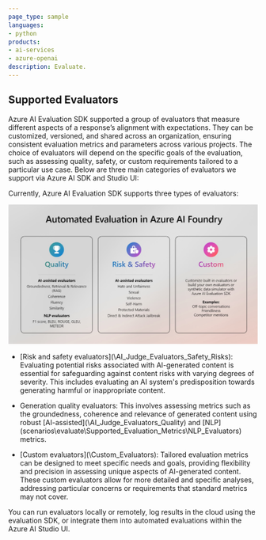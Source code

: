 ```yaml
---
page_type: sample
languages:
- python
products:
- ai-services
- azure-openai
description: Evaluate.
---
```


## Supported Evaluators


Azure AI Evaluation SDK supported a group of evaluators that measure different aspects of a response’s alignment with expectations.  They can be customized, versioned, and shared across an organization, ensuring consistent evaluation metrics and parameters across various projects.  The choice of evaluators will depend on the specific goals of the evaluation, such as assessing quality, safety, or custom requirements tailored to a particular use case. Below are three main categories of evaluators we support via Azure AI SDK and Studio UI: 

Currently, Azure AI Evaluation SDK supports three types of evaluators:  

![Types of Evaluators](./AutomatedEvaluationAzureAIFoundry.jpg)

* [Risk and safety evaluators](\AI_Judge_Evaluators_Safety_Risks\): Evaluating potential risks associated with AI-generated content is essential for safeguarding against content risks with varying degrees of severity. This includes evaluating an AI system's predisposition towards generating harmful or inappropriate content. 

* Generation quality evaluators: This involves assessing metrics such as the groundedness, coherence and relevance of generated content using robust [AI-assisted](\AI_Judge_Evaluators_Quality\) and [NLP](scenarios\evaluate\Supported_Evaluation_Metrics\NLP_Evaluators\) metrics.


* [Custom evaluators](\Custom_Evaluators\): Tailored evaluation metrics can be designed to meet specific needs and goals, providing flexibility and precision in assessing unique aspects of AI-generated content. These custom evaluators allow for more detailed and specific analyses, addressing particular concerns or requirements that standard metrics may not cover. 



You can run evaluators locally or remotely, log results in the cloud using the evaluation SDK, or integrate them into automated evaluations within the Azure AI Studio UI. 
